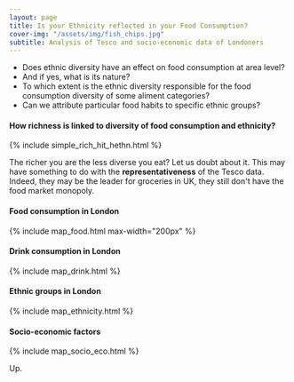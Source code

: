 ```yaml
---
layout: page
title: Is your Ethnicity reflected in your Food Consumption?
cover-img: "/assets/img/fish_chips.jpg"
subtitle: Analysis of Tesco and socio-economic data of Londoners
---
```


- Does ethnic diversity have an effect on food consumption at area level? 
- And if yes, what is its nature? 
- To which extent is the ethnic diversity responsible for the food consumption diversity of some aliment categories? 
- Can we attribute particular food habits to specific ethnic groups?

#### How richness is linked to diversity of food consumption and ethnicity?
{% include simple_rich_hit_hethn.html %}

The richer you are the less diverse you eat? Let us doubt about it.
This may have something to do with the **representativeness** of the Tesco data. Indeed, they may be the leader for groceries in UK, they still don't have the food market monopoly.

#### Food consumption in London
{% include map_food.html max-width="200px" %}

#### Drink consumption in London
{% include map_drink.html %}

#### Ethnic groups in London
{% include map_ethnicity.html %}

#### Socio-economic factors
{% include map_socio_eco.html %}

Up.
